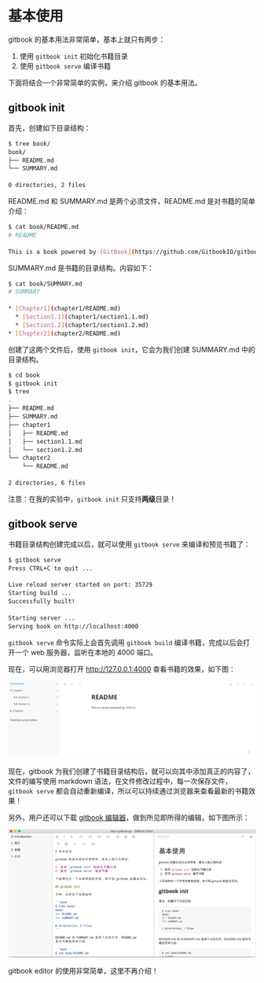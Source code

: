 # 基本使用

gitbook 的基本用法非常简单，基本上就只有两步：

1. 使用 `gitbook init` 初始化书籍目录
2. 使用 `gitbook serve` 编译书籍

下面将结合一个非常简单的实例，来介绍 gitbook 的基本用法。

## gitbook init

首先，创建如下目录结构：

```bash
$ tree book/
book/
├── README.md
└── SUMMARY.md

0 directories, 2 files
```

README.md 和 SUMMARY.md 是两个必须文件，README.md 是对书籍的简单介绍：

```bash
$ cat book/README.md 
# README

This is a book powered by [GitBook](https://github.com/GitbookIO/gitbook).
```

SUMMARY.md 是书籍的目录结构。内容如下：

```bash
$ cat book/SUMMARY.md 
# SUMMARY

* [Chapter1](chapter1/README.md)
  * [Section1.1](chapter1/section1.1.md)
  * [Section1.2](chapter1/section1.2.md)
* [Chapter2](chapter2/README.md)
```

创建了这两个文件后，使用 `gitbook init`，它会为我们创建 SUMMARY.md 中的目录结构。

```bash
$ cd book
$ gitbook init
$ tree
.
├── README.md
├── SUMMARY.md
├── chapter1
│   ├── README.md
│   ├── section1.1.md
│   └── section1.2.md
└── chapter2
    └── README.md

2 directories, 6 files
```

注意：在我的实验中，`gitbook init` 只支持**两级**目录！

## gitbook serve

书籍目录结构创建完成以后，就可以使用 `gitbook serve` 来编译和预览书籍了：

```bash
$ gitbook serve
Press CTRL+C to quit ...

Live reload server started on port: 35729
Starting build ...
Successfully built!

Starting server ...
Serving book on http://localhost:4000
```

`gitbook serve` 命令实际上会首先调用 `gitbook build` 编译书籍，完成以后会打开一个 web 服务器，监听在本地的 4000 端口。

现在，可以用浏览器打开 http://127.0.0.1:4000 查看书籍的效果，如下图：

![gitbook](../assets/basic-usage/gitbook-sample.png "sample book generated by gitbook")

现在，gitbook 为我们创建了书籍目录结构后，就可以向其中添加真正的内容了，文件的编写使用 markdown 语法，在文件修改过程中，每一次保存文件，`gitbook serve` 都会自动重新编译，所以可以持续通过浏览器来查看最新的书籍效果！

另外，用户还可以下载 [gitbook 编辑器](https://github.com/GitbookIO/editor)，做到所见即所得的编辑，如下图所示：

![gitbook editor](../assets/basic-usage/gitbook-editor.png "gitbook editor")

gitbook editor 的使用非常简单，这里不再介绍！
